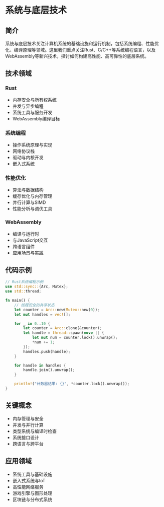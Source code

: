 # 系统与底层技术

## 简介

系统与底层技术关注计算机系统的基础设施和运行机制，包括系统编程、性能优化、编译原理等领域。这里我们重点关注Rust、C/C++等系统编程语言，以及WebAssembly等新兴技术，探讨如何构建高性能、高可靠性的底层系统。

## 技术领域

### Rust
- 内存安全与所有权系统
- 并发与异步编程
- 系统工具与服务开发
- WebAssembly编译目标

### 系统编程
- 操作系统原理与实现
- 网络协议栈
- 驱动与内核开发
- 嵌入式系统

### 性能优化
- 算法与数据结构
- 缓存优化与内存管理
- 并行计算与SIMD
- 性能分析与调优工具

### WebAssembly
- 编译与运行时
- 与JavaScript交互
- 跨语言组件
- 应用场景与实践

## 代码示例

```rust
// Rust系统编程示例
use std::sync::{Arc, Mutex};
use std::thread;

fn main() {
    // 线程安全的共享状态
    let counter = Arc::new(Mutex::new(0));
    let mut handles = vec![];

    for _ in 0..10 {
        let counter = Arc::clone(&counter);
        let handle = thread::spawn(move || {
            let mut num = counter.lock().unwrap();
            *num += 1;
        });
        handles.push(handle);
    }

    for handle in handles {
        handle.join().unwrap();
    }

    println!("计数器结果: {}", *counter.lock().unwrap());
}
```

## 关键概念

- 内存管理与安全
- 并发与并行计算
- 类型系统与编译时检查
- 系统接口设计
- 跨语言与跨平台

## 应用领域

- 系统工具与基础设施
- 嵌入式系统与IoT
- 高性能网络服务
- 游戏引擎与图形处理
- 区块链与分布式系统 